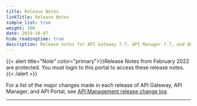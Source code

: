 ```yaml
---
title: Release Notes
linkTitle: Release Notes
simple_list: true
weight: 100
date: 2019-10-07
hide_readingtime: true
description: Release notes for API Gateway 7.7, API Manager 7.7, and API Portal 7.7.
---
```


{{< alert title="Note" color="primary">}}Release Notes from February 2022 are protected. You must login to this portal to access these release notes. {{< /alert >}}

For a list of the major changes made in each release of API Gateway, API Manager, and API Portal, see [API Management release change log](/docs/apim_reference/allreleaseschangelog/).

---